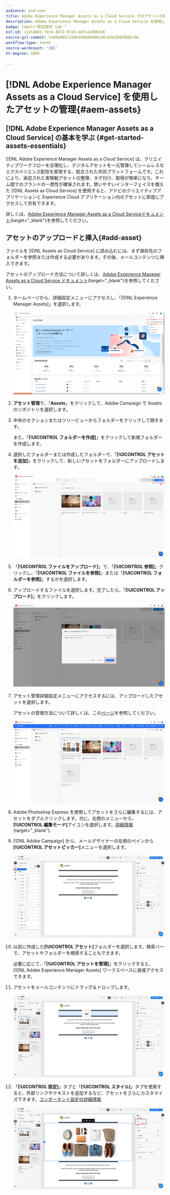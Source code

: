 ```yaml
---
audience: end-user
title: Adobe Experience Manager Assets as a Cloud Service でのアセットの管理
description: Adobe Experience Manager Assets as a Cloud Service を使用してアセットを管理する方法を学ぶ
badge: label="限定提供（LA）"
exl-id: c1e548b1-f4c6-4672-9724-edfc418063a6
source-git-commit: 5ad8e402c330b192b00b8be36cb3e29403666c9e
workflow-type: tm+mt
source-wordcount: '381'
ht-degree: 100%

---
```


# [!DNL Adobe Experience Manager Assets as a Cloud Service] を使用したアセットの管理{#aem-assets}

## [!DNL Adobe Experience Manager Assets as a Cloud Service] の基本を学ぶ {#get-started-assets-essentials}

[!DNL Adobe Experience Manager Assets as a Cloud Service] は、クリエイティブワークフローを合理化し、デジタルアセットを一元管理してシームレスなエクスペリエンス配信を実現する、統合された共同プラットフォームです。これにより、承認された実稼動アセットの整理、タグ付け、取得が簡単になり、チーム間でのブランドの一貫性が確保されます。使いやすいインターフェイスを備えた [!DNL Assets as Cloud Service] を使用すると、アドビのクリエイティブアプリケーションと Experience Cloud アプリケーション内のアセットに即座にアクセスして共有できます。

詳しくは、[Adobe Experience Manager Assets as a Cloud Serviceドキュメント](https://experienceleague.adobe.com/docs/experience-manager-cloud-service/content/assets/home.html?lang=ja){target="_blank"}を参照してください。

## アセットのアップロードと挿入{#add-asset}

ファイルを [!DNL Assets as Cloud Service] に読み込むには、まず保存先のフォルダーを参照または作成する必要があります。その後、メールコンテンツに挿入できます。

アセットのアップロード方法について詳しくは、[Adobe Experience Manager Assets as a Cloud Service ドキュメント](https://experienceleague.adobe.com/docs/experience-manager-cloud-service/content/assets/assets-view/add-delete-assets-view.html?lang=ja){target="_blank"}を参照してください。

1. ホームページから、詳細設定メニューにアクセスし、「[!DNL Experience Manager Assets]」を選択します。

   ![](assets/assets_1.png)

1. **アセット管理**&#x200B;で、「**Assets**」をクリックして、Adobe Campaign で Assets のリポジトリを選択します。

1. 中央のセクションまたはツリービューからフォルダーをクリックして開きます。

   また、「**[!UICONTROL フォルダーを作成]**」をクリックして新規フォルダーを作成します。

1. 選択したフォルダーまたは作成したフォルダーで、「**[!UICONTROL アセットを追加]**」をクリックして、新しいアセットをフォルダーにアップロードします。

   ![](assets/assets_2.png)

1. 「**[!UICONTROL ファイルをアップロード]**」で、「**[!UICONTROL 参照]**」クリックし、「**[!UICONTROL ファイルを参照]**」または「**[!UICONTROL フォルダーを参照]**」するかを選択します。

1. アップロードするファイルを選択します。完了したら、「**[!UICONTROL アップロード]**」をクリックします。

   ![](assets/assets_3.png)

1. アセット管理詳細設定メニューにアクセスするには、アップロードしたアセットを選択します。

   アセットの管理方法について詳しくは、この[ページ](https://experienceleague.adobe.com/docs/experience-manager-cloud-service/content/assets/assets-view/manage-organize-assets-view.html?lang=ja)を参照してください。

   ![](assets/assets_4.png)

1. Adobe Photoshop Express を使用してアセットをさらに編集するには、アセットをダブルクリックします。次に、右側のメニューから、**[!UICONTROL 編集モード]**&#x200B;アイコンを選択します。[詳細情報](https://experienceleague.adobe.com/docs/experience-manager-cloud-service/content/assets/assets-view/edit-images-assets-view.html?lang=ja#edit-using-express){target="_blank"}.

1. [!DNL Adobe Campaign] から、メールデザイナーの左側のペインから&#x200B;**[!UICONTROL アセットピッカー]**&#x200B;メニューを選択します。

   ![](assets/assets_6.png)

1. 以前に作成した&#x200B;**[!UICONTROL アセット]**&#x200B;フォルダーを選択します。検索バーで、アセットやフォルダーを検索することもできます。

   必要に応じて、「**[!UICONTROL アセットを管理]**」をクリックすると、[!DNL Adobe Experience Manager Assets] ワークスペースに直接アクセスできます。

1. アセットをメールコンテンツにドラッグ＆ドロップします。

   ![](assets/assets_5.png)

1. 「**[!UICONTROL 設定]**」タブと「**[!UICONTROL スタイル]**」タブを使用すると、外部リンクやテキストを追加するなど、アセットをさらにカスタマイズできます。[コンポーネント設定の詳細情報](../email/content-components.md)

   ![](assets/assets_7.png)
